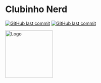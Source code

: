 # Clubinho Nerd
<!--------------------- TAGS  -------------------------------->
[![GitHub last commit](https://img.shields.io/github/last-commit/thefelipeBrandao/Clubinho-Nerd.svg)](https://github.com/thefelipeBrandao/Clubinho-Nerd/commits/master)
[![GitHub last commit](https://img.shields.io/github/contributors/thefelipeBrandao/Clubinho-Nerd.svg)](https://github.com/thefelipeBrandao/Clubinho-Nerd/graphs/contributors)

<!--------------------- ICONE DO CLUBINHO  -------------------------------->
<img src="https://i.pinimg.com/originals/8c/78/81/8c7881e03f35914fed799bde94b75927.png" alt="Logo" width=150 height=150>
